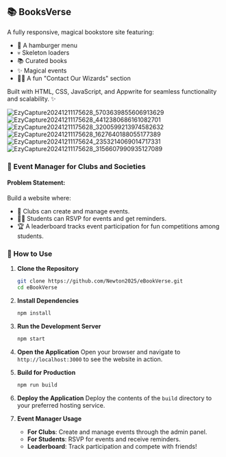 ## 📚 BooksVerse
A fully responsive, magical bookstore site featuring:
- 📖 A hamburger menu
- 💀 Skeleton loaders
- 📚 Curated books
- ✨ Magical events
- 🧙‍♂️ A fun "Contact Our Wizards" section

Built with HTML, CSS, JavaScript, and Appwrite for seamless functionality and scalability. ✨

![EzyCapture20241211175628_5703639855606913629](https://github.com/user-attachments/assets/30b43897-ebcf-4ad4-acdc-65326c5187b2)
![EzyCapture20241211175628_4412380686161082701](https://github.com/user-attachments/assets/9c7026fd-6834-4e54-b3dd-74fa18604bf0)
![EzyCapture20241211175628_3200599213974582632](https://github.com/user-attachments/assets/ad37708f-7a4a-45d0-854e-28474d374bce)
![EzyCapture20241211175628_1627640188055177389](https://github.com/user-attachments/assets/aba75d3c-8a53-4bbc-9c08-d305b4059629)
![EzyCapture20241211175624_2353214069014717331](https://github.com/user-attachments/assets/62b176e5-7c14-4564-b361-0f774af5859e)
![EzyCapture20241211175628_3156607990935127089](https://github.com/user-attachments/assets/f5d91712-0794-4576-bc7e-d1f848000d34)

### 🎉 Event Manager for Clubs and Societies
#### Problem Statement:
Build a website where:
- 🏫 Clubs can create and manage events.
- 👩‍🎓 Students can RSVP for events and get reminders.
- 🏆 A leaderboard tracks event participation for fun competitions among students.

### 🚀 How to Use

1. **Clone the Repository**
   ```bash
   git clone https://github.com/Newton2025/eBookVerse.git
   cd eBookVerse
   ```

2. **Install Dependencies**
   ```bash
   npm install
   ```

3. **Run the Development Server**
   ```bash
   npm start
   ```

4. **Open the Application**
   Open your browser and navigate to `http://localhost:3000` to see the website in action.

5. **Build for Production**
   ```bash
   npm run build
   ```

6. **Deploy the Application**
   Deploy the contents of the `build` directory to your preferred hosting service.

7. **Event Manager Usage**
   - **For Clubs**: Create and manage events through the admin panel.
   - **For Students**: RSVP for events and receive reminders.
   - **Leaderboard**: Track participation and compete with friends!

